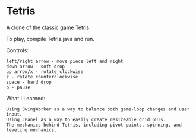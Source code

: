 # Tetris
A clone of the classic game Tetris.


To play, compile Tetris.java and run.


Controls:

    left/right arrow - move piece left and right
    down arrow - soft drop
    up arrow/x - rotate clockwise
    z - rotate counterclockwise
    space - hard drop
    p - pause
    
    
What I Learned:

    Using SwingWorker as a way to balance both game-loop changes and user input.
    Using JPanel as a way to easily create resizeable grid GUIs.
    The mechanics behind Tetris, including pivot points, spinning, and leveling mechanics.
